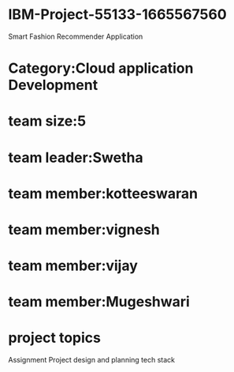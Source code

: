 #  IBM-Project-55133-1665567560
Smart Fashion Recommender Application

#  Category:Cloud application Development
#  team size:5
# team leader:Swetha
# team member:kotteeswaran
# team member:vignesh
# team member:vijay
# team member:Mugeshwari
#  project topics
Assignment
Project design and planning
tech stack
